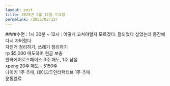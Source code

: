 ```yaml
---
layout: post
title: 2025년 2월 12일 수요일
permalink: /2025/02/12/
---
```

####수면 : 1시 30분 ~ 12시 : 어떻게 고쳐야할지 모르겠다. 잘되었다 싶었는데 중간에 다시 자버렸다<br/>
자전거 정리하기, 쓰레기 정리하기<br/>
rp $5,000 매도하여 현금 보충<br/>
한화에어로스페이스 3주 매도, 1주 남음<br/>
xpeng 20주 매도 - 5150주<br/>
나이키 1주 추매, 테이크투인터랙티브 1주 추매<br/>
운동완료